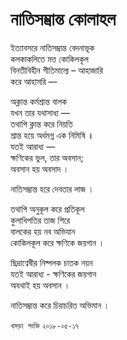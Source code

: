 # নাতিসম্ভ্রান্ত কোলাহল

ইত্যাবসরে নাতিসম্ভ্রান্ত বেদনাভূক  
কলকাকলিতে মত্ত কোকিলকূল  
বিনতীবিহীন গীতিমাল্যে – আহাজারি  
করে আহামরি —  

অক্লান্ত কর্মশ্রান্ত বালক  
যখন তার যথাসাধ্য —  
তথাপি ক্লান্ত করে নিয়তি   
শ্রান্ত হয়ে অর্ধমগ্ন এক নিমিষি ॥  
যতই আরাধ্য —  
ক্ষণিকের ভুল, তার অবসান;  
অবসান হয় অবসাদ ।  

নাতিসম্ভ্রান্ত হরে দেবতার লাজ ।  

তথাপি অনুকূল করে প্রতিকূল  
কুলাধিপতির তাজ শিরে  
বালকের হয় নব অভিযান  
কোকিলকূল করে ক্ষণিকে জয়গান ।  

ছিদ্রাণ্বেষীর নিষ্পলক চাতক নয়ন  
যতই আরাধ্য - ক্ষণিকের জয়গান  
অযথাই হয় অবসান ।  

নাতিসম্ভ্রান্ত করে চিরাচরিত অভিমান ।  

`খসড়া পংক্তি` `২০১৮-০৫-১৭` 
